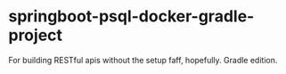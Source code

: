 # springboot-psql-docker-gradle-project

For building RESTful apis without the setup faff, hopefully. Gradle edition.
